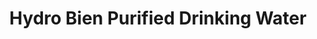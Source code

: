 ---
title: "Hydro Bien Purified Drinking Water"
url: /iloilo/hydro-bien-purified-drinking-water/
shop: water
---